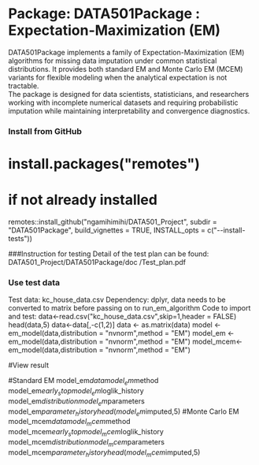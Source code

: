 # Package: DATA501Package : Expectation-Maximization (EM) 
DATA501Package implements a family of Expectation-Maximization (EM) algorithms for missing data imputation under common statistical distributions.
It provides both standard EM and Monte Carlo EM (MCEM) variants for flexible modeling when the analytical expectation is not tractable.  
The package is designed for data scientists, statisticians, and researchers working with incomplete numerical datasets and requiring probabilistic imputation while maintaining interpretability and convergence diagnostics.  


### Install from GitHub
# install.packages("remotes")
# if not already installed
remotes::install_github("ngamihimihi/DATA501_Project", 
                        subdir = "DATA501Package",
                        build_vignettes = TRUE, 
                        INSTALL_opts = c("--install-tests"))

###Instruction for testing
Detail of the test plan can be found: DATA501_Project/DATA501Package/doc
/Test_plan.pdf
### Use test data
Test data: kc_house_data.csv
Dependency: dplyr, data needs to be converted to matrix before passing on to run_em_algorithm
Code to import and test:
data<-read.csv("kc_house_data.csv",skip=1,header = FALSE)
head(data,5)
data<-data[,-c(1,2)]
data <- as.matrix(data)
model <- em_model(data,distribution = "nvnorm",method = "EM")
model_em <- em_model(data,distribution = "nvnorm",method = "EM")
model_mcem<- em_model(data,distribution = "nvnorm",method = "EM")

#View result

#Standard EM
model_em$data
model_em$method
model_em$early_stop
model_em$loglik_history
model_em$distribution
model_em$parameters
model_em$parameter_history
head(model_em$imputed,5)
#Monte Carlo EM
model_mcem$data
model_mcem$method
model_mcem$early_stop
model_mcem$loglik_history
model_mcem$distribution
model_mcem$parameters
model_mcem$parameter_history
head(model _mcem$imputed,5)
